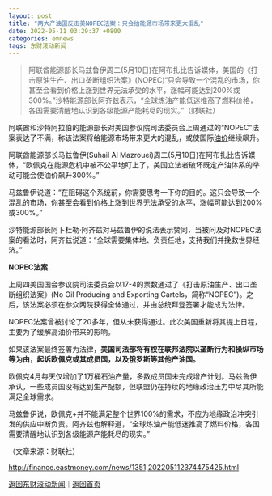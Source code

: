 ```yaml
---
layout: post
title: "两大产油国反击美NOPEC法案：只会给能源市场带来更大混乱"
date: 2022-05-11 03:29:37 +0800
categories: emnews
tags: 东财滚动新闻
---
```

> 阿联酋能源部长马兹鲁伊周二(5月10日)在阿布扎比告诉媒体，美国的《打击原油生产、出口垄断组织法案》(NOPEC)“只会导致一个混乱的市场，你甚至会看到价格上涨到世界无法承受的水平，涨幅可能达到200%或300%。”沙特能源部长阿齐兹表示，“全球炼油产能低迷推高了燃料价格，各国需要清醒地认识到各级能源产能耗尽的现实。”（财联社）

<p>阿联酋和沙特阿拉伯的能源部长对美国参议院司法委员会上周通过的“NOPEC”法案表达了不满，称该法案将给能源市场带来更大的混乱，或使国际<span id="Info.392"><a href="http://data.eastmoney.com/cjsj/yjtz/default.html" class="infokey">油价</a></span>继续飙升。</p>
 <p>阿联酋能源部长马兹鲁伊(Suhail Al Mazrouei)周二(5月10日)在阿布扎比告诉媒体，“欧佩克在能源危机中被不公平地盯上了，美国立法者破坏既定产油体系的举动可能会使油价飙升300%。”</p>
 <p>马兹鲁伊说道：“在阻碍这个系统前，你需要思考一下你的目的。这只会导致一个混乱的市场，你甚至会看到价格上涨到世界无法承受的水平，涨幅可能达到200%或300%。”</p>
 <p>沙特能源部长阿卜杜勒·阿齐兹对马兹鲁伊的说法表示赞同，当被问及对NOPEC法案的看法时，阿齐兹说道：“全球需要集体地、负责任地，支持我们并挽救世界经济。”</p>
 <p><strong>NOPEC法案</strong></p>
 <p>上周四美国国会参议院司法委员会以17-4的票数通过了《打击原油生产、出口垄断组织法案》(No Oil Producing and Exporting Cartels，简称“NOPEC”)。之后，该法案必须在参众两院获得全体通过，并由总统拜登签署才能成为法律。</p>
 <p>NOPEC法案曾被讨论了20多年，但从未获得通过。此次美国重新将其提上日程，主要为了缓解高油价带来的影响。</p>
 <p>如果该法案最终签署为法律，<strong>美国司法部将有权在联邦法院以垄断行为和操纵市场等为由，起诉欧佩克或其成员国，以及俄罗斯等其他产油国。</strong></p>
 <p>欧佩克4月每天仅增加了1万桶石油产量，多数成员国未完成增产计划。马兹鲁伊承认，一些成员国没有达到生产配额，但联盟仍在持续的地缘政治压力中尽其所能满足全球需求。</p>
 <p>马兹鲁伊说，欧佩克+并不能满足整个世界100%的需求，不应为地缘政治冲突引发的供应中断负责。阿齐兹也解释道，“全球炼油产能低迷推高了燃料价格，各国需要清醒地认识到各级能源产能耗尽的现实。”</p><p class="em_media">（文章来源：财联社）</p>

<http://finance.eastmoney.com/news/1351,202205112374475425.html>

[返回东财滚动新闻](//finews.withounder.com/emnews/)｜[返回首页](//finews.withounder.com/)